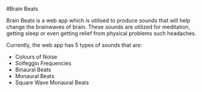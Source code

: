 #Brain Beats

Brain Beats is a web app which is utilised to produce sounds that will help change the brainwaves of brain. These sounds are utilized for meditation, getting sleep or even getting relief from physical problems such headaches. 

Currently, the web app has 5 types of sounds that are:

* Colours of Noise
* Solfeggio Frequencies
* Binaural Beats
* Monaural Beats
* Square Wave Monaural Beats
